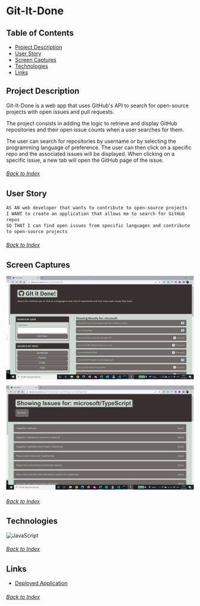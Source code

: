 # Git-It-Done

## Table of Contents
- [Project Description](#Project-Description)
- [User Story](#User-Story)
- [Screen Captures](#Screen-Captures)
- [Technologies](#Technologies)
- [Links](#Links)

## Project Description
Git-It-Done is a web app that uses GitHub's API to search for open-source projects with open issues and pull requests.

The project consists in adding the logic to retrieve and display GitHub repositories and their open issue counts when a user searches for them.

The user can search for repositories by username or by selecting the programming language of preference. The user can then click on a specific repo and the associated issues will be displayed. When clicking on a specific issue, a new tab will open the GitHub page of the issue.
###### [Back to Index](#Table-of-Contents)

## User Story
```
AS AN web developer that wants to contribute to open-source projects
I WANT to create an application that allows me to search for GitHub repos
SO THAT I can find open issues from specific languages and contribute to open-source projects
```
###### [Back to Index](#Table-of-Contents)


## Screen Captures
![Git-It-Done 01 index](./utils/images/git-it-done_01_index.png)

![Git-It-Done 02 single repo](./utils/images/git-it-done_02_single_page.png)

###### [Back to Index](#Table-of-Contents)


## Technologies
![JavaScript](https://img.shields.io/badge/javascript-%23323330.svg?style=for-the-badge&logo=javascript&logoColor=%23F7DF1E)
###### [Back to Index](#Table-of-Contents)

## Links
- [Deployed Application](https://alexjcturbo.github.io/git-it-done/)
###### [Back to Index](#Table-of-Contents)